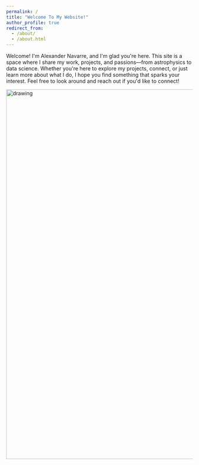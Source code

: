 ```yaml
---
permalink: /
title: "Welcome To My Website!"
author_profile: true
redirect_from: 
  - /about/
  - /about.html
---
```


Welcome! I'm Alexander Navarre, and I'm glad you're here. This site is a space where I share my work, projects, and passions—from astrophysics to data science. Whether you're here to explore my projects, connect, or just learn more about what I do, I hope you find something that sparks your interest. Feel free to look around and reach out if you'd like to connect!

<img src="/files/6fieldsnew_z.png" alt="drawing" width="1000"/>